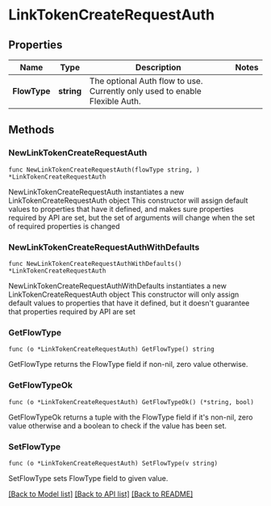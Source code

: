 # LinkTokenCreateRequestAuth

## Properties

Name | Type | Description | Notes
------------ | ------------- | ------------- | -------------
**FlowType** | **string** | The optional Auth flow to use. Currently only used to enable Flexible Auth. | 

## Methods

### NewLinkTokenCreateRequestAuth

`func NewLinkTokenCreateRequestAuth(flowType string, ) *LinkTokenCreateRequestAuth`

NewLinkTokenCreateRequestAuth instantiates a new LinkTokenCreateRequestAuth object
This constructor will assign default values to properties that have it defined,
and makes sure properties required by API are set, but the set of arguments
will change when the set of required properties is changed

### NewLinkTokenCreateRequestAuthWithDefaults

`func NewLinkTokenCreateRequestAuthWithDefaults() *LinkTokenCreateRequestAuth`

NewLinkTokenCreateRequestAuthWithDefaults instantiates a new LinkTokenCreateRequestAuth object
This constructor will only assign default values to properties that have it defined,
but it doesn't guarantee that properties required by API are set

### GetFlowType

`func (o *LinkTokenCreateRequestAuth) GetFlowType() string`

GetFlowType returns the FlowType field if non-nil, zero value otherwise.

### GetFlowTypeOk

`func (o *LinkTokenCreateRequestAuth) GetFlowTypeOk() (*string, bool)`

GetFlowTypeOk returns a tuple with the FlowType field if it's non-nil, zero value otherwise
and a boolean to check if the value has been set.

### SetFlowType

`func (o *LinkTokenCreateRequestAuth) SetFlowType(v string)`

SetFlowType sets FlowType field to given value.



[[Back to Model list]](../README.md#documentation-for-models) [[Back to API list]](../README.md#documentation-for-api-endpoints) [[Back to README]](../README.md)


